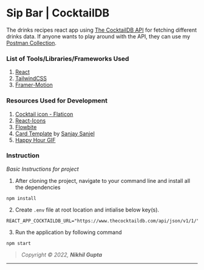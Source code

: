 # Sip Bar | CocktailDB

The drinks recipes react app using [The CocktailDB API](https://www.thecocktaildb.com/api.php) for fetching different drinks data. If anyone wants to play around with the API, they can use my [Postman Collection](https://www.getpostman.com/collections/2ad0ca409f240ec68977).

### List of Tools/Libraries/Frameworks Used

1. [React](https://reactjs.org/)
2. [TailwindCSS](https://tailwindcss.com/)
3. [Framer-Motion](https://framer.com)

### Resources Used for Development

1. [Cocktail icon - Flaticon](https://www.flaticon.com/free-icons/cocktail)
2. [React-Icons](https://react-icons.github.io/react-icons)
3. [Flowbite](https://flowbite.com/)
4. [Card Template](https://ordinarycoders.com/blog/article/17-tailwindcss-cards) by [Sanjay Sanjel](https://codepen.io/sanjaysanjel)
5. [Happy Hour GIF](https://giphy.com/gifs/studiosoriginals-26n6xrzonxR7plW9y)

### Instruction

_Basic Instructions for project_

1. After cloning the project, navigate to your command line and install all the dependencies

```
npm install
```

2. Create `.env` file at root location and intialise below key(s).

```
REACT_APP_COCKTAILDB_URL="https://www.thecocktaildb.com/api/json/v1/1/"
```

3. Run the application by following command

```
npm start
```

> _Copyright © 2022, **Nikhil Gupta**_

---
